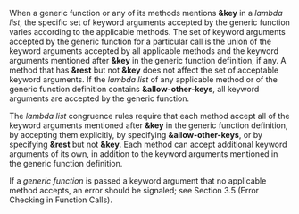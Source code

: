  

When a generic function or any of its methods mentions **&key** in a *lambda list*, the specific set of keyword arguments accepted by the generic function varies according to the applicable methods. The set of keyword arguments accepted by the generic function for a particular call is the union of the keyword arguments accepted by all applicable methods and the keyword arguments mentioned after **&key** in the generic function definition, if any. A method that has **&rest** but not **&key** does not affect the set of acceptable keyword arguments. If the *lambda list* of any applicable method or of the generic function definition contains **&allow-other-keys**, all keyword arguments are accepted by the generic function. 

The *lambda list* congruence rules require that each method accept all of the keyword arguments mentioned after **&key** in the generic function definition, by accepting them explicitly, by specifying **&allow-other-keys**, or by specifying **&rest** but not **&key**. Each method can accept additional keyword arguments of its own, in addition to the keyword arguments mentioned in the generic function definition. 

If a *generic function* is passed a keyword argument that no applicable method accepts, an error should be signaled; see Section 3.5 (Error Checking in Function Calls). 

